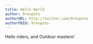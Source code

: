```yaml
---
title: Hello World
author: 9renpoto
authorURL: http://twitter.com/9renpoto
authorFBID: 9renpoto
---
```


Hello riders, and Outdoor masters!
